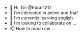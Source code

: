 - 👋 Hi, I’m @Ebrar1212
- 👀 I’m interested in anime and fnaf
- 🌱 I’m currently learning english
- 💞️ I’m looking to collaborate on ...
- 📫 How to reach me ...

<!---
Ebrar1212/Ebrar1212 is a ✨ special ✨ repository because its `README.md` (this file) appears on your GitHub profile.
You can click the Preview link to take a look at your changes.
--->
